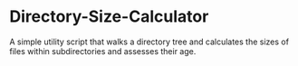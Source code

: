 # Directory-Size-Calculator
A simple utility script that walks a directory tree and calculates the sizes of files within subdirectories and assesses their age.
